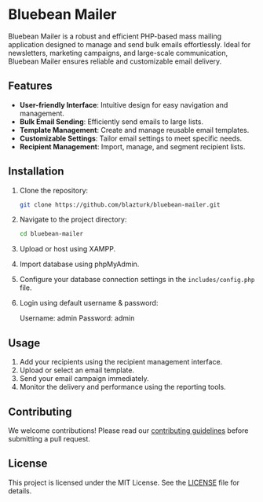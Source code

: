# Bluebean Mailer

Bluebean Mailer is a robust and efficient PHP-based mass mailing application designed to manage and send bulk emails effortlessly. Ideal for newsletters, marketing campaigns, and large-scale communication, Bluebean Mailer ensures reliable and customizable email delivery.

## Features

- **User-friendly Interface**: Intuitive design for easy navigation and management.
- **Bulk Email Sending**: Efficiently send emails to large lists.
- **Template Management**: Create and manage reusable email templates.
- **Customizable Settings**: Tailor email settings to meet specific needs.
- **Recipient Management**: Import, manage, and segment recipient lists.

## Installation

1. Clone the repository:
   ```sh
   git clone https://github.com/blazturk/bluebean-mailer.git
   ```
2. Navigate to the project directory:
   ```sh
   cd bluebean-mailer
   ```
3. Upload or host using XAMPP.
4.  Import database using phpMyAdmin.
5. Configure your database connection settings in the `includes/config.php` file.
6. Login using default username & password:
   
   Username: admin
   Password: admin

## Usage

1. Add your recipients using the recipient management interface.
2. Upload or select an email template.
3. Send your email campaign immediately.
4. Monitor the delivery and performance using the reporting tools.

## Contributing

We welcome contributions! Please read our [contributing guidelines](CONTRIBUTING.md) before submitting a pull request.

## License

This project is licensed under the MIT License. See the [LICENSE](LICENSE) file for details.
